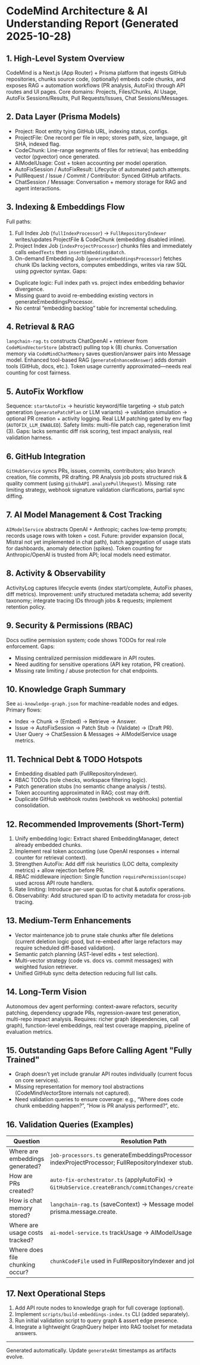 # CodeMind Architecture & AI Understanding Report (Generated 2025-10-28)

## 1. High-Level System Overview
CodeMind is a Next.js (App Router) + Prisma platform that ingests GitHub repositories, chunks source code, (optionally) embeds code chunks, and exposes RAG + automation workflows (PR analysis, AutoFix) through API routes and UI pages. Core domains: Projects, Files/Chunks, AI Usage, AutoFix Sessions/Results, Pull Requests/Issues, Chat Sessions/Messages.

## 2. Data Layer (Prisma Models)
- Project: Root entity tying GitHub URL, indexing status, configs.
- ProjectFile: One record per file in repo; stores path, size, language, git SHA, indexed flag.
- CodeChunk: Line-range segments of files for retrieval; has embedding vector (pgvector) once generated.
- AIModelUsage: Cost + token accounting per model operation.
- AutoFixSession / AutoFixResult: Lifecycle of automated patch attempts.
- PullRequest / Issue / Commit / Contributor: Synced GitHub artifacts.
- ChatSession / Message: Conversation + memory storage for RAG and agent interactions.

## 3. Indexing & Embeddings Flow
Full paths:
1. Full Index Job (`fullIndexProcessor`) → `FullRepositoryIndexer` writes/updates ProjectFile & CodeChunk (embedding disabled inline).
2. Project Index Job (`indexProjectProcessor`) chunks files and immediately calls `embedTexts` then `insertEmbeddingsBatch`.
3. On-demand Embedding Job (`generateEmbeddingsProcessor`) fetches chunk IDs lacking vectors, computes embeddings, writes via raw SQL using pgvector syntax.
Gaps:
- Duplicate logic: Full index path vs. project index embedding behavior divergence.
- Missing guard to avoid re-embedding existing vectors in generateEmbeddingsProcessor.
- No central “embedding backlog” table for incremental scheduling.

## 4. Retrieval & RAG
`langchain-rag.ts` constructs ChatOpenAI + retriever from `CodeMindVectorStore` (abstract) pulling top k (8) chunks. Conversation memory via `CodeMindChatMemory` saves question/answer pairs into Message model. Enhanced tool-based RAG (`generateEnhancedAnswer`) adds domain tools (GitHub, docs, etc.). Token usage currently approximated—needs real counting for cost fairness.

## 5. AutoFix Workflow
Sequence: `startAutoFix` → heuristic keyword/file targeting → stub patch generation (`generatePatchPlan` or LLM variants) → validation simulation → optional PR creation + activity logging. Real LLM patching gated by env flag (`AUTOFIX_LLM_ENABLED`). Safety limits: multi-file patch cap, regeneration limit (3). Gaps: lacks semantic diff risk scoring, test impact analysis, real validation harness.

## 6. GitHub Integration
`GitHubService` syncs PRs, issues, commits, contributors; also branch creation, file commits, PR drafting. PR Analysis job posts structured risk & quality comment (using `githubAPI.analyzePullRequest`). Missing: rate limiting strategy, webhook signature validation clarifications, partial sync diffing.

## 7. AI Model Management & Cost Tracking
`AIModelService` abstracts OpenAI + Anthropic; caches low-temp prompts; records usage rows with token + cost. Future: provider expansion (local, Mistral not yet implemented in chat path), batch aggregation of usage stats for dashboards, anomaly detection (spikes). Token counting for Anthropic/OpenAI is trusted from API; local models need estimator.

## 8. Activity & Observability
ActivityLog captures lifecycle events (index start/complete, AutoFix phases, diff metrics). Improvement: unify structured metadata schema; add severity taxonomy; integrate tracing IDs through jobs & requests; implement retention policy.

## 9. Security & Permissions (RBAC)
Docs outline permission system; code shows TODOs for real role enforcement. Gaps:
- Missing centralized permission middleware in API routes.
- Need auditing for sensitive operations (API key rotation, PR creation).
- Missing rate limiting / abuse protection for chat endpoints.

## 10. Knowledge Graph Summary
See `ai-knowledge-graph.json` for machine-readable nodes and edges. Primary flows:
- Index → Chunk → (Embed) → Retrieve → Answer.
- Issue → AutoFixSession → Patch Stub → (Validate) → (Draft PR).
- User Query → ChatSession & Messages → AIModelService usage metrics.

## 11. Technical Debt & TODO Hotspots
- Embedding disabled path (FullRepositoryIndexer).
- RBAC TODOs (role checks, workspace filtering logic).
- Patch generation stubs (no semantic change analysis / tests).
- Token accounting approximated in RAG; cost may drift.
- Duplicate GitHub webhook routes (webhook vs webhooks) potential consolidation.

## 12. Recommended Improvements (Short-Term)
1. Unify embedding logic: Extract shared EmbeddingManager, detect already embedded chunks.
2. Implement real token accounting (use OpenAI responses + internal counter for retrieval context).
3. Strengthen AutoFix: Add diff risk heuristics (LOC delta, complexity metrics) + allow rejection before PR.
4. RBAC middleware injection: Single function `requirePermission(scope)` used across API route handlers.
5. Rate limiting: Introduce per-user quotas for chat & autofix operations.
6. Observability: Add structured span ID to activity metadata for cross-job tracing.

## 13. Medium-Term Enhancements
- Vector maintenance job to prune stale chunks after file deletions (current deletion logic good, but re-embed after large refactors may require scheduled diff-based validation).
- Semantic patch planning (AST-level edits + test selection).
- Multi-vector strategy (code vs. docs vs. commit messages) with weighted fusion retriever.
- Unified GitHub sync delta detection reducing full list calls.

## 14. Long-Term Vision
Autonomous dev agent performing: context-aware refactors, security patching, dependency upgrade PRs, regression-aware test generation, multi-repo impact analysis. Requires: richer graph (dependencies, call graph), function-level embeddings, real test coverage mapping, pipeline of evaluation metrics.

## 15. Outstanding Gaps Before Calling Agent "Fully Trained"
- Graph doesn’t yet include granular API routes individually (current focus on core services).
- Missing representation for memory tool abstractions (CodeMindVectorStore internals not captured).
- Need validation queries to ensure coverage: e.g., “Where does code chunk embedding happen?”, “How is PR analysis performed?”, etc.

## 16. Validation Queries (Examples)
| Question | Resolution Path |
|----------|-----------------|
| Where are embeddings generated? | `job-processors.ts` generateEmbeddingsProcessor + indexProjectProcessor; FullRepositoryIndexer stub. |
| How are PRs created? | `auto-fix-orchestrator.ts` (applyAutoFix) → `GitHubService.createBranch/commitChanges/createFixPullRequest`. |
| How is chat memory stored? | `langchain-rag.ts` (saveContext) → Message model via prisma.message.create. |
| Where are usage costs tracked? | `ai-model-service.ts` trackUsage → AIModelUsage model. |
| Where does file chunking occur? | `chunkCodeFile` used in FullRepositoryIndexer and job processors. |

## 17. Next Operational Steps
1. Add API route nodes to knowledge graph for full coverage (optional).
2. Implement `scripts/build-embeddings-index.ts` CLI (added separately).
3. Run initial validation script to query graph & assert edge presence.
4. Integrate a lightweight GraphQuery helper into RAG toolset for metadata answers.

---
Generated automatically. Update `generatedAt` timestamps as artifacts evolve.
